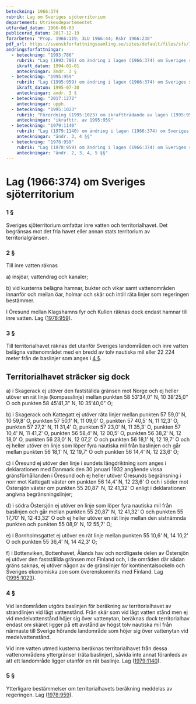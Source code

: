 ```yaml
---
beteckning: 1966:374
rubrik: Lag om Sveriges sjöterritorium
departement: Utrikesdepartementet
utfardad_datum: 1966-06-03
publicerad_datum: 2017-12-19
forarbeten: "Prop. 1966:119; 3LU 1966:44; Rskr 1966:230"
pdf_url: https://svenskforfattningssamling.se/sites/default/files/sfs/1966-06/SFS1966-374.pdf
andringsforfattningar:
  - beteckning: "1993:786"
    rubrik: "Lag (1993:786) om ändring i lagen (1966:374) om Sveriges sjöterritorium"
    ikraft_datum: 1994-01-01
    anteckningar: ändr. 3 §
  - beteckning: "1995:959"
    rubrik: "Lag (1995:959) om ändring i lagen (1966:374) om Sveriges sjöterritorium"
    ikraft_datum: 1995-07-30
    anteckningar: ändr. 3 §
  - beteckning: "2017:1272"
    anteckningar: upph.
  - beteckning: "1995:1023"
    rubrik: "Förordning (1995:1023) om ikraftträdande av lagen (1995:959) om ändring i lagen (1966:374) om Sveriges sjöterritorium"
    anteckningar: "ikrafttr. av 1995:959"
  - beteckning: "1979:1140"
    rubrik: "Lag (1979:1140) om ändring i lagen (1966:374) om Sveriges sjöterritorium"
    anteckningar: "ändr. 3, 4 §§"
  - beteckning: "1978:959"
    rubrik: "Lag (1978:959) om ändring i lagen (1966:374) om Sveriges sjöterritorium"
    anteckningar: "ändr. 2, 3, 4, 5 §§"
---
```


# Lag (1966:374) om Sveriges sjöterritorium

### 1 §

Sveriges sjöterritorium omfattar inre vatten och territorialhavet. Det begränsas mot det fria havet eller annan stats territorium av territorialgränsen.

### 2 §

Till inre vatten räknas

a) insjöar, vattendrag och kanaler;

b) vid kusterna belägna hamnar, bukter och vikar samt vattenområden innanför och mellan öar, holmar och skär och intill räta linjer som regeringen bestämmer.

I Öresund mellan Klagshamns fyr och Kullen räknas dock endast hamnar till inre vatten. Lag ([1978:959](https://selex.se/eli/sfs/1978/959)).

### 3 §

Till territorialhavet räknas det utanför Sveriges landområden och inre vatten belägna vattenområdet med en bredd av tolv nautiska mil eller 22 224 meter från de baslinjer som anges i [4 §](#4).

## Territorialhavet sträcker sig dock

a) i Skagerack ej utöver den fastställda gränsen mot Norge och ej heller utöver en rät linje (kompasslinje) mellan punkten 58 53'34,0" N, 10 38'25,0" O och punkten 58 45'41,3" N, 10 35'40,0" O;

b) i Skagerack och Kattegatt ej utöver räta linjer mellan punkten 57 59,0' N, 10 59,8' O, punkten 57 50,1' N, 11 09,0' O, punkten 57 40,5' N, 11 12,3' O, punkten 57 27,2' N, 11 31,4' O, punkten 57 23,0' N, 11 35,3' O, punkten 57 10,4' N, 11 41,2' O, punkten 56 58,4' N, 12 00,5' O, punkten 56 38,2' N, 12 18,0' O, punkten 56 23,0' N, 12 07,2' O och punkten 56 18,1' N, 12 19,7' O och ej heller utöver en linje som löper fyra nautiska mil från baslinjen och går mellan punkten 56 18,1' N, 12 19,7' O och punkten 56 14,4' N, 12 23,6' O;

c) i Öresund ej utöver den linje i sundets längdriktning som anges i deklarationen med Danmark den 30 januari 1932 angående vissa gränsförhållanden i Öresund och ej heller utöver Öresunds begränsning i norr mot Kattegatt väster om punkten 56 14,4' N, 12 23,6' O och i söder mot Östersjön väster om punkten 55 20,87' N, 12 41,32' O enligt i deklarationen angivna begränsningslinjer;

d) i södra Östersjön ej utöver en linje som löper fyra nautiska mil från baslinjen och går mellan punkten 55 20,87' N, 12 41,32' O och punkten 55 17,70' N, 12 43,32' O och ej heller utöver en rät linje mellan den sistnämnda punkten och punkten 55 08,9' N, 12 55,7' O;

e) i Bornholmsgattet ej utöver en rät linje mellan punkten 55 10,6' N, 14 10,2' O och punkten 55 36,4' N, 14 42,3' O;

f) i Bottenviken, Bottenhavet, Ålands hav och nordligaste delen av Östersjön ej utöver den fastställda gränsen mot Finland och, i de områden där sådan gräns saknas, ej utöver någon av de gränslinjer för kontinentalsockeln och Sveriges ekonomiska zon som överenskommits med Finland. Lag ([1995:1023](https://selex.se/eli/sfs/1995/1023)).

### 4 §

Vid landområden utgörs baslinjen för beräkning av territorialhavet av strandlinjen vid lågt vattenstånd. Från skär som vid lågt vatten stånd men ej vid medelvattenstånd höjer sig över vattenytan, beräknas dock territorialhav endast om skäret ligger på ett avstånd av högst tolv nautiska mil från närmaste till Sverige hörande landområde som höjer sig över vattenytan vid medelvattenstånd.

Vid inre vatten utmed kusterna beräknas territorialhavet från dessa vattenområdens yttergränser (räta baslinjer), såvida inte annat föranleds av att ett landområde ligger utanför en rät baslinje. Lag ([1979:1140](https://selex.se/eli/sfs/1979/1140)).

### 5 §

Ytterligare bestämmelser om territorialhavets beräkning meddelas av regeringen. Lag ([1978:959](https://selex.se/eli/sfs/1978/959)).